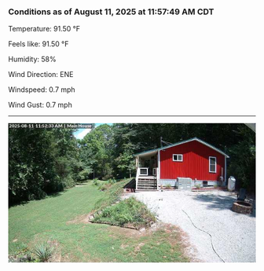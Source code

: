 ### Conditions as of August 11, 2025 at 11:57:49 AM CDT 

Temperature: 91.50 &deg;F

Feels like: 91.50 &deg;F

Humidity: 58%

Wind Direction: ENE

Windspeed: 0.7 mph

Wind Gust: 0.7 mph

---

<img src="./images/latest.jpeg"/>

